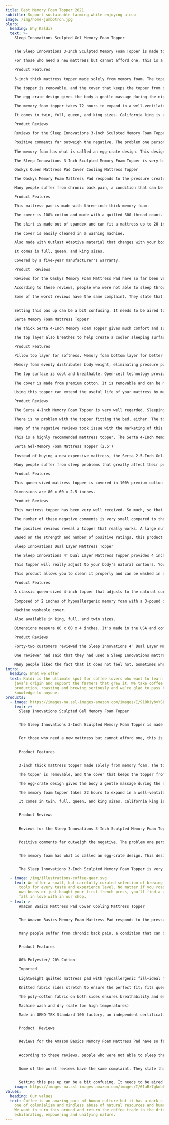 ```yaml
---
title: Best Memory Foam Topper 2021
subtitle: Support sustainable farming while enjoying a cup
image: /img/home-jumbotron.jpg
blurb:
  heading: Why Kaldi?
  text: >-
    Sleep Innovations Sculpted Gel Memory Foam Topper


    The Sleep Innovations 3-Inch Sculpted Memory Foam Topper is made to ensure people get a good night's sleep. The memory foam in this mattress topper conforms to a person's body weight, shape, and temperature. It properly aligns the spine, relieves stress on pressure points, and increases circulation. All of this results in more restful sleep.

    For those who need a new mattress but cannot afford one, this is a good solution. Place this on top of any kind of mattress, and it will feel like new. The topper is made completely from memory foam. Treated with an anti-microbial finish, it repels both mildew and mold. 

    Product Features

    3-inch thick mattress topper made solely from memory foam. The topper is made from hypoallergenic materials.

    The topper is removable, and the cover that keeps the topper from slipping off the mattress is machine washable.

    The egg-crate design gives the body a gentle massage during the night.

    The memory foam topper takes 72 hours to expand in a well-ventilated area after being unpacked.

    It comes in twin, full, queen, and king sizes. California king is also available.

    Product Reviews

    Reviews for the Sleep Innovations 3-Inch Sculpted Memory Foam Topper are very favorable. The number of negative reviews is minimal. One person had trouble with a chemical smell from their topper. After airing it out in a room with an open window and a fan, the room smelled terrible, and the stench never left the topper. Another person had trouble with the covert falling apart in the washing machine. A final complaint from someone suffering from back pain was that they received no relief from this product.

    Positive comments far outweigh the negative. The problem one person had with odor has not been repeated among the positive reviews. Any references to the smell indicate that it goes away in 48 hours while it is expanding. Reports of people waking up feeling much better abound. The positive reviewers almost all mention that they are sleeping much better thanks to the topper.

    The memory foam has what is called an egg-crate design. This design gives the body a gentle massage during sleep. This is a feature that people absolutely fell in love with. This topper is also durable, with one commenter stating that they are as happy with their topper after one year as they were right after it was purchased.

    The Sleep Innovations 3-Inch Sculpted Memory Foam Topper is very highly recommended. Memory foam is a great solution for people who can't sleep due to back problems. This one, in particular, offers the body a gentle massage due to its egg-crate design. When this product is initially unpacked, there is a smell that dissipates in less than 72 hours, which is the recommended time to allow it to expand before using. People suffering from a variety of ailments have reported relief with this mattress topper. Getting a good night's sleep is important. Yet, that eludes many people who struggle with back and body pain. This mattress topper is an excellent option for anyone who needs pain relief so they can finally enjoy a full night of peaceful sleep.

    Oaskys Queen Mattress Pad Cover Cooling Mattress Topper

    The Oaskys Memory Foam Mattress Pad responds to the pressure created by your body. It forms to your body's contours, distributing body weight evenly, offering more body and spine support. This results in a better night's sleep. Regular mattresses are not designed well enough to offer this kind of support.

    Many people suffer from chronic back pain, a condition that can be made worse at night. The Memory Foam Mattress Pad claims to support your back and to help alleviate pain. The Oaskys technological design makes for a mattress that always feels cool.

    Product Features

    This mattress pad is made with three-inch-thick memory foam.

    The cover is 100% cotton and made with a quilted 300 thread count.

    The skirt is made out of spandex and can fit a mattress up to 20 inches.

    The cover is easily cleaned in a washing machine.

    Also made with Outlast Adaptive material that changes with your body temperature to stay cool and improve sleep comfort.

    It comes in full, queen, and king sizes.

    Covered by a five-year manufacturer's warranty.

    Product  Reviews

    Reviews for the Oaskys Memory Foam Mattress Pad have so far been very positive. Several of the most positive comments have come from people who have undergone spinal surgery. These reviewers reported a difference in their sleep patterns right away, thank this mattress pad. It takes some time to set up and put into place, but this was not a problem for these people, even considering the surgery. People with sciatica and hip problems also expressed that this mattress pad provides relief, causing them actually to look forward to sleeping at night.

    According to these reviews, people who were not able to sleep through the night no longer have that problem. Oaskys technology also received rave reviews. Several people stated that they are able to stay cooler in bed a night on this mattress pad.

    Some of the worst reviews have the same complaint. They state that this mattress does not keep them cool at night; it actually makes them hotter. This is a very common theme that runs through to some of the positive comments as well. At least one reviewer chose to remove the memory foam, which resulted in a cooler night's sleep.


    Setting this pas up can be a bit confusing. It needs to be aired to remove the chemical smell that is sealed into it when packaged for shipment. Once out of the package, do not try to stretch it out to fit it into the bed. Lay it out on the bed and leave it for a few hours. It will gradually stretch itself out on its own. This is a highly recommended mattress pad. There is some question as to the cooling technology's effectiveness, but the memory foam padding is fantastic. This pad might fall short on its claim of keeping you cool at night, but it definitely provides the pain relief that it promises.

    Serta Memory Foam Mattress Topper 

    The thick Serta 4-Inch Memory Foam Topper gives much comfort and support. Many people suffer from sleep problems. Back pain, hip pain, and sciatica are among the conditions that can cause people to lose sleep. This mattress topper is designed to help relieve that pain. A soft 2 inch top layer is supported with another 2 inches of memory foam. This foam support more evenly distributes body weight, resulting in much more comfortable sleep.

    The top layer also breathes to help create a cooler sleeping surface. Using this mattress topper will result in better sleep, helping you to wake up refreshed and be ready to take on the next day. It has the added benefit of adding years of life to your mattress. 

    Product Features

    Pillow top layer for softness. Memory foam bottom layer for better support and pain relief.

    Memory foam evenly distributes body weight, eliminating pressure points that result in pain during sleep.

    The top surface is cool and breathable. Open-cell technology provides a cooler rest.

    The cover is made from premium cotton. It is removable and can be machine washed.

    Using this topper can extend the useful life of your mattress by many years.

    Product Reviews

    The Serta 4-Inch Memory Foam Topper is very well regarded. Sleeping on it is described to be like sleeping on a cloud. According to the reviewers, the pain relief that this topper offers is real. There are many reports of people waking up feeling much better than ever before. People who tossed and turned at night can now sleep still and comfortably.

    There is no problem with the topper fitting the bed, either. The topper can wrap around either the mattress or the mattress and the box spring together. Fitted sheets also fit well on the bed even with this mattress topper. There is an initial odor when the package it comes in is opened. This odor can be disconcerting. But if the topper is allowed to air out for a few hours, the smell will go away. This is not at all unusual for memory foam pads and toppers.

    Many of the negative reviews took issue with the marketing of this product. They felt they were deceived into believing that this topper had 4 inches of memory foam. Instead, it has 2 inches of memory foam and two inches of a soft pillow topper. This fact really upset most of the negative commenters who were expecting more memory foam for the price.

    This is a highly recommended mattress topper. The Serta 4-Inch Memory Foam Topper actually only has two inches of memory foam that are supplemented with 2 inches of a soft pillow topper for added comfort. The end result is a soft mattress with enough added support to relieve body pain in many customers. There is an initial odor with this product that will dissipate if allowed to air out. It should also be allowed to expand for hours after unpacking before putting it on the bed. Forcing it into shape simply will not work.

    Serta Gel-Memory Foam Mattress Topper (2.5″)

    Instead of buying a new expensive mattress, the Serta 2.5-Inch Gel-Memory Foam Mattress Topper can turn your existing mattress into a bed of luxury. The memory foam is fortified with gel beads for the best in coziness and pressure point pain relief. This topper brings together the traditional comfort of memory foam with added support, where it is needed the most.

    Many people suffer from sleep problems that greatly affect their performance for the rest of the day. Getting proper sleep has many health benefits. Memory foam mattresses are made to alleviate pain in people who would otherwise have severe problems falling asleep at night. 

    Product Features

    This queen-sized mattress topper is covered in 100% premium cotton from Egypt. The cover is removable and washable. Made from memory foam infused with gel beads designed to redistribute your body heat, so you stay cooler. The foam and the gel beads work together to eliminate turning and tossing. This results in falling asleep more quickly, sleeping more deeply, and waking up ready to take on the day.

    Dimensions are 80 x 60 x 2.5 inches.

    Product Reviews

    This mattress topper has been very well received. So much, so that negative ratings are almost non-existent. That is not to say that this mattress topper is without complaints. There are actually a few people who have reported that they actually now feel worse instead of better. For some reason, the memory foam design aggravated pain rather than relieving it. One reviewer even stated that it caused back pain for someone who had not suffered from it before using this topper.

    The number of these negative comments is very small compared to the positive comments. One thing that both groups agree on is the gel beads. If, for some reason, the beads come out of the topper, they have a tendency to go all over the place.

    The positive reviews reveal a topper that really works. A large number of people are reporting that this product helps them to get a more comfortable sleep. There is some disagreement among the positive comments on how well the beads work in dissipating body heat. But there is little argument over the fact that it helps people who are suffering from pain to get a more blissful rest. It also doesn't seem to have the same strong odor that other memory foam products are notorious for.

    Based on the strength and number of positive ratings, this product is highly recommended. The Serta 2.5-Inch Gel-Memory Foam Mattress Topper is a great help to people who need additional support and comfort while sleeping. Pain sufferers are experiencing a much deeper sleep than they remember. They are also waking up in the morning feeling fresh and alert. Many people are not able to take advantage of the rejuvenating effect of sleep due to body pain. This mattress topper is reported to help alleviate the kind of pain that keeps people awake at night, allowing them to recharge their batteries with some good sleep.

    Sleep Innovations Dual Layer Mattress Topper

    The Sleep Innovations 4″ Dual Layer Mattress Topper provides 4 inches of pure comfort. This is a queen-sized topper that is broken down into two levels. The first level is made from 2 inches of microfibers that are usually used in pillows. The second level uses 2 inches of polyurethane memory foam, boasting a 3-pound density. A combination of these two materials ensures proper rest and maximum comfort.

    This topper will really adjust to your body's natural contours. Your body's pressure points will be provided with needed relief and will help to encourage proper circulation. It concentrates design on proper body alignment and will minimize motion transfer. Any sleepless partners will not affect the sleep of the other. It provides proper air circulation and regulates the surface temperature nicely.

    This product allows you to clean it properly and can be washed in a washing machine. Mold and mildew are deterred with anti-microbial fibers. These toppers are manufactured with quality and pride. It is environmentally friendly and is backed by a standard 10-yr limited warranty.

    Product Features

    A classic queen-sized 4-inch topper that adjusts to the natural curves of the body.

    Composed of 2 inches of hypoallergenic memory foam with a 3-pound density and 2 inches of soft microfiber.

    Machine washable cover.

    Also available in king, full, and twin sizes.

    Dimensions measure 80 x 60 x 4 inches. It's made in the USA and comes with a limited warranty.

    Product Reviews

    Forty-two customers reviewed the Sleep Innovations 4″ Dual Layer Mattress Topper. Overall the product got some pretty good reviews. Many people liked the fact that it added extra comfort for a mattress that was too hard. One user made a great comment and said that this product or any foam topper would not help a mattress that has lost its support. The one thing that you will notice about the product when you first receive it is how heavy it feels. If your mattress is hard and uncomfortable, this topper will add a comfort layer that will help increase the quality of sleep.

    One reviewer had said that they had used a Sleep Innovations mattress for 7 yrs but noticed that it started sinking a bit. When they saw this product, they immediately bought it because it used the same material which had properly served them for the last seven years. This user was not disappointed when they had tried it on top of their old mattress. It helped to add to the support lost on their mattress. The user mentioned that the mattress looked new again, but more importantly, they were able to resume a good night's rest.

    Many people liked the fact that it does not feel hot. Sometimes when you use a foam topper, air does not circulate properly, and it gets a little hot, which makes you sweat a lot. With this model, this doesn't happen. It has a good mix of foam and fibers. As advertised, the foam will hug your body's contours and provide it with the support that many people look for in a mattress.
intro:
  heading: What we offer
  text: Kaldi is the ultimate spot for coffee lovers who want to learn about their
    java’s origin and support the farmers that grew it. We take coffee
    production, roasting and brewing seriously and we’re glad to pass that
    knowledge to anyone.
products:
  - image: https://images-na.ssl-images-amazon.com/images/I/918kiybyYSL._AC_SL1500_.jpg
    text: >+
      Sleep Innovations Sculpted Gel Memory Foam Topper


      The Sleep Innovations 3-Inch Sculpted Memory Foam Topper is made to ensure people get a good night's sleep. The memory foam in this mattress topper conforms to a person's body weight, shape, and temperature. It properly aligns the spine, relieves stress on pressure points, and increases circulation. All of this results in more restful sleep.


      For those who need a new mattress but cannot afford one, this is a good solution. Place this on top of any kind of mattress, and it will feel like new. The topper is made completely from memory foam. Treated with an anti-microbial finish, it repels both mildew and mold. 


      Product Features


      3-inch thick mattress topper made solely from memory foam. The topper is made from hypoallergenic materials.

      The topper is removable, and the cover that keeps the topper from slipping off the mattress is machine washable.

      The egg-crate design gives the body a gentle massage during the night.

      The memory foam topper takes 72 hours to expand in a well-ventilated area after being unpacked.

      It comes in twin, full, queen, and king sizes. California king is also available.


      Product Reviews


      Reviews for the Sleep Innovations 3-Inch Sculpted Memory Foam Topper are very favorable. The number of negative reviews is minimal. One person had trouble with a chemical smell from their topper. After airing it out in a room with an open window and a fan, the room smelled terrible, and the stench never left the topper. Another person had trouble with the covert falling apart in the washing machine. A final complaint from someone suffering from back pain was that they received no relief from this product.


      Positive comments far outweigh the negative. The problem one person had with odor has not been repeated among the positive reviews. Any references to the smell indicate that it goes away in 48 hours while it is expanding. Reports of people waking up feeling much better abound. The positive reviewers almost all mention that they are sleeping much better thanks to the topper.


      The memory foam has what is called an egg-crate design. This design gives the body a gentle massage during sleep. This is a feature that people absolutely fell in love with. This topper is also durable, with one commenter stating that they are as happy with their topper after one year as they were right after it was purchased.


      The Sleep Innovations 3-Inch Sculpted Memory Foam Topper is very highly recommended. Memory foam is a great solution for people who can't sleep due to back problems. This one, in particular, offers the body a gentle massage due to its egg-crate design. When this product is initially unpacked, there is a smell that dissipates in less than 72 hours, which is the recommended time to allow it to expand before use. People suffering from a variety of ailments have reported relief with this mattress topper. Getting a good night's sleep is important. Yet, that eludes many people who struggle with back and body pain. This mattress topper is an excellent option for anyone who needs pain relief so they can finally enjoy a full night of peaceful sleep.

  - image: /img/illustrations-coffee-gear.svg
    text: We offer a small, but carefully curated selection of brewing gear and
      tools for every taste and experience level. No matter if you roast your
      own beans or just bought your first french press, you’ll find a gadget to
      fall in love with in our shop.
  - text: >
      Amazon Basics Mattress Pad Cover Cooling Mattress Topper


      The Amazon Basics Memory Foam Mattress Pad responds to the pressure created by your body. It forms to your body's contours, distributing body weight evenly, offering more body and spine support. This results in a better night's sleep. Regular mattresses are not designed well enough to offer this kind of support.


      Many people suffer from chronic back pain, a condition that can be made worse at night. The Memory Foam Mattress Pad claims to support your back and to help alleviate pain. The Amazon Basics technological design makes for a mattress that always feels cool.


      Product Features


      80% Polyester/ 20% Cotton

      Imported

      Lightweight quilted mattress pad with hypoallergenic fill—ideal for allergy sufferers

      Knitted fabric sides stretch to ensure the perfect fit; fits queen size mattresses up to 18 inches deep

      The poly-cotton fabric on both sides ensures breathability and easy care

      Machine wash and dry (safe for high temperatures)

      Made in OEKO-TEX Standard 100 factory, an independent certification system that ensures textiles meet high safety and environmental standards.


      Product  Reviews


      Reviews for the Amazon Basics Memory Foam Mattress Pad have so far been very positive. Several of the most positive comments have come from people who have undergone spinal surgery. These reviewers reported a difference in their sleep patterns right away, thank this mattress pad. It takes some time to set up and put into place, but this was not a problem for these people, even considering the surgery. People with sciatica and hip problems also expressed that this mattress pad provides relief, causing them actually to look forward to sleeping at night.


      According to these reviews, people who were not able to sleep through the night no longer have that problem. Amazon Basics technology also received rave reviews. Several people stated that they are able to stay cooler in bed a night on this mattress pad.


      Some of the worst reviews have the same complaint. They state that this mattress does not keep them cool at night; it actually makes them hotter. This is a very common theme that runs through to some of the positive comments as well. At least one reviewer chose to remove the memory foam, which resulted in a cooler night's sleep.


      Setting this pas up can be a bit confusing. It needs to be aired to remove the chemical smell that is sealed into it when packaged for shipment. Once out of the package, do not try to stretch it out to fit it into the bed. Lay it out on the bed and leave it for a few hours. It will gradually stretch itself out on its own. This is a highly recommended mattress pad. There is some question as to the cooling technology's effectiveness, but the memory foam padding is fantastic. This pad might fall short on its claim of keeping you cool at night, but it definitely provides the pain relief that it promises.
    image: https://images-na.ssl-images-amazon.com/images/I/61aRz7gkobL._AC_SL1352_.jpg
values:
  heading: Our values
  text: Coffee is an amazing part of human culture but it has a dark side too –
    one of colonialism and mindless abuse of natural resources and human lives.
    We want to turn this around and return the coffee trade to the drink’s
    exhilarating, empowering and unifying nature.
---
```

